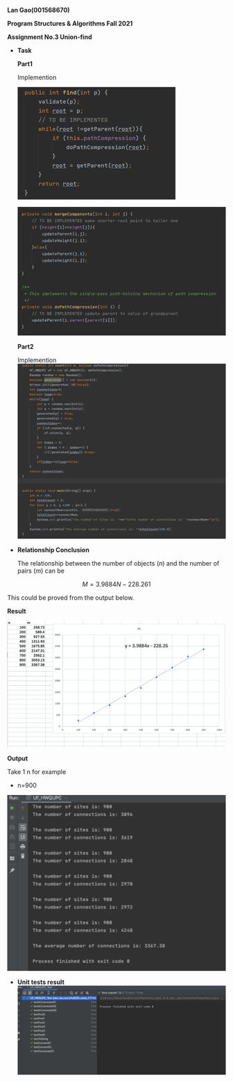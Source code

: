**Lan Gao(001568670)**

**Program Structures & Algorithms Fall 2021**

**Assignment No.3 Union-find**



+ **Task**

  **Part1**

  Implemention

  ![](./images/find.png)

  ![](./images/merge_compress.png)

  **Part2**

  Implemention
  ![](./images/count_main1.png)

+ **Relationship Conclusion**

  The relationship between the number of objects (*n*) and the number of pairs (*m*) can be

$$
M=3.9884N-228.261
$$

This could be proved from the output below.

**Result**

![](./images/result.png)



 **Output**

Take 1 n for example

  + n=900

  ![](./images/n900.png)

+ **Unit tests result**
  ![](./images/unitTest.png)

  

  

  

